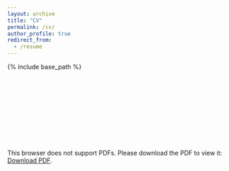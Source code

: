 ```yaml
---
layout: archive
title: "CV"
permalink: /cv/
author_profile: true
redirect_from:
  - /resume
---
```


{% include base_path %}


<object data="/files/CV.pdf" type="application/pdf" width="700px" height="700px">
    <embed src="/files/CV.pdf">
        <p>This browser does not support PDFs. Please download the PDF to view it: <a href="/files/CV_Berk_Jun24.pdf">Download PDF</a>.</p>
    </embed>
</object>

